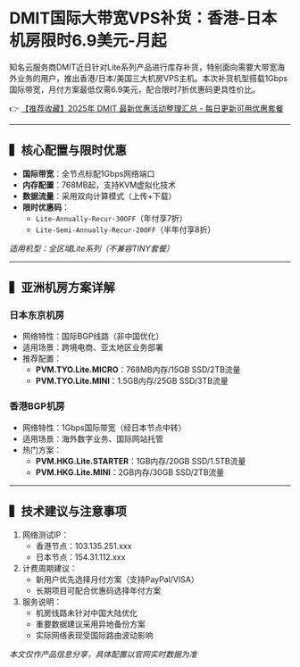 # DMIT国际大带宽VPS补货：香港-日本机房限时6.9美元-月起

知名云服务商DMIT近日针对Lite系列产品进行库存补货，特别面向需要大带宽海外业务的用户，推出香港/日本/美国三大机房VPS主机。本次补货机型搭载1Gbps国际带宽，月付方案最低仅需6.9美元，配合限时7折优惠码更具性价比。

👉 [【推荐收藏】2025年 DMIT 最新优惠活动整理汇总 - 每日更新可用优惠套餐](https://bit.ly/dmit_coupon)

---

## ▍核心配置与限时优惠
- **国际带宽**：全节点标配1Gbps网络端口
- **内存配置**：768MB起，支持KVM虚拟化技术
- **数据流量**：采用双向计算模式（上传+下载）
- **限时优惠码**：
  - `Lite-Annually-Recur-30OFF`（年付享7折）
  - `Lite-Semi-Annually-Recur-20OFF`（半年付享8折）

*适用机型：全区域Lite系列（不兼容TINY套餐）*

---

## ▍亚洲机房方案详解

### 日本东京机房
- 网络特性：国际BGP线路（非中国优化）
- 适用场景：跨境电商、亚太地区业务部署
- 推荐配置：
  - **PVM.TYO.Lite.MICRO**：768MB内存/15GB SSD/2TB流量
  - **PVM.TYO.Lite.MINI**：1.5GB内存/25GB SSD/3TB流量

### 香港BGP机房
- 网络特性：1Gbps国际带宽（经日本节点中转）
- 适用场景：海外数字业务、国际网站托管
- 热门方案：
  - **PVM.HKG.Lite.STARTER**：1GB内存/20GB SSD/1.5TB流量
  - **PVM.HKG.Lite.MINI**：2GB内存/30GB SSD/2TB流量

---

## ▍技术建议与注意事项
1. 网络测试IP：
   - 香港节点：103.135.251.xxx
   - 日本节点：154.31.112.xxx
2. 计费周期建议：
   - 新用户优先选择月付方案（支持PayPal/VISA）
   - 长期项目可配合优惠码选择年付方案
3. 服务说明：
   - 机房线路未针对中国大陆优化
   - 重要数据建议采用异地备份方案
   - 实际网络表现受国际路由波动影响

*本文仅作产品信息分享，具体配置以官网实时数据为准*